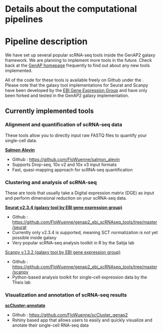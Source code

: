 Details about the computational pipelines
================

# Pipeline description

We have set up several popular scRNA-seq tools inside the GenAP2 galaxy
framework. We are planning to implement more tools in the future. Check
back at the [GenAP homepage](https://genap.ca/public/home) frequently to
find out about any new tools implemented.

All of the code for these tools is available freely on Github under the
. Please note that the galaxy tool implementations for Seurat and Scanpy
have been developed by the [EBI Gene Expression
Group](https://github.com/ebi-gene-expression-group) and have only been
forked and tested in the GenAP2 galaxy implementation.

## Currently implemented tools

### Alignment and quantification of scRNA-seq data

These tools allow you to directly input raw FASTQ files to quantify your
single-cell data.

**[Salmon Alevin](https://combine-lab.github.io/alevin-tutorial/#blog)**

  - Github : <https://github.com/FloWuenne/salmon_alevin>
  - Supports Drop-seq, 10x v2 and 10x v3 input formats
  - Fast, quasi-mapping approach for scRNA-seq quantification

### Clustering and analysis of scRNA-seq

These are tools that usually take a Digital expression matrix (DGE) as
input and perform dimensional reduction on your scRNA-seq data.

**[Seurat v2.3.4 (galaxy tool by EBI gene expression
group)](https://satijalab.org/seurat/v2.4/pbmc3k_tutorial.html)**

  - Github :
    <https://github.com/FloWuenne/genap2_ebi_scRNAseq_tools/tree/master/seurat>
  - Currently only v2.3.4 is supported, meaning SCT normalization is not
    yet possible inside galaxy
  - Very popular scRNA-seq analysis toolkit in R by the Satija lab

[Scanpy v.1.3.2 (galaxy tool by EBI gene expression
group)](https://scanpy.readthedocs.io/en/stable/)

  - Github :
    <https://github.com/FloWuenne/genap2_ebi_scRNAseq_tools/tree/master/scanpy>
  - Python-based analysis toolkit for single-cell expression data by the
    Theis lab

### Visualization and annotation of scRNA-seq results

**[scCluster-annotate](https://github.com/FloWuenne/scCluster_genap2)**

  - Github : <https://github.com/FloWuenne/scCluster_genap2>
  - Rshiny based app that allows users to easily and quickly visualize
    and anotate their single-cell RNA-seq data
